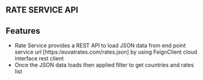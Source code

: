 ## RATE SERVICE API

## Features

- Rate Service provides a REST API to load JSON data from end point service url [https:/euvatrates.com/rates.json] by
  using FeignClient cloud interface rest client
- Once the JSON data loads then applied filter to get countries and rates list


